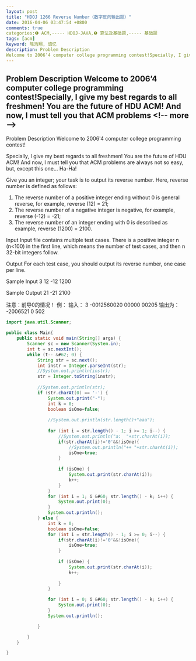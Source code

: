 ```yaml
---
layout: post
title: "HDOJ 1266 Reverse Number（数字反向输出题）"
date: 2016-04-06 03:47:54 +0800
comments: true
categories:❶ ACM,----- HDOJ-JAVA,❺ 算法及基础题,----- 基础题
tags: [acm]
keyword: 陈浩翔, 谙忆
description: Problem Description 
Welcome to 2006’4 computer college programming contest!Specially, I give my best regards to all freshmen! You are the future of HDU ACM! And now, I must tell you that ACM problems 
---
```



Problem Description 
Welcome to 2006’4 computer college programming contest!Specially, I give my best regards to all freshmen! You are the future of HDU ACM! And now, I must tell you that ACM problems
&#60;!-- more --&#62;
----------

Problem Description
Welcome to 2006'4 computer college programming contest!

Specially, I give my best regards to all freshmen! You are the future of HDU ACM! And now, I must tell you that ACM problems are always not so easy, but, except this one... Ha-Ha!

Give you an integer; your task is to output its reverse number. Here, reverse number is defined as follows:
1. The reverse number of a positive integer ending without 0 is general reverse, for example, reverse (12) = 21;
2. The reverse number of a negative integer is negative, for example, reverse (-12) = -21;
3. The reverse number of an integer ending with 0 is described as example, reverse (1200) = 2100.

 

Input
Input file contains multiple test cases. There is a positive integer n (n&#60;100) in the first line, which means the number of test cases, and then n 32-bit integers follow.

 

Output
For each test case, you should output its reverse number, one case per line.

 

Sample Input
3
12
-12
1200
 

Sample Output
21
-21
2100


注意：前导0的情况！
例：
输入：
3
-0012560020
00000
00205
输出为：
-2006521
0
502

```java
import java.util.Scanner;

public class Main{
	public static void main(String[] args) {
		Scanner sc = new Scanner(System.in);
		int t = sc.nextInt();
		while (t-- &#62; 0) {
			String str = sc.next();
			int instr = Integer.parseInt(str);
			//System.out.println(instr);
			str = Integer.toString(instr);
			
			//System.out.println(str);
			if (str.charAt(0) == '-') {
				System.out.print("-");
				int k = 0;
				boolean isOne=false;
				
				//System.out.println(str.length()+"aaa");
				
				for (int i = str.length() - 1; i >= 1; i--) {
					//System.out.println("a:  "+str.charAt(i));
					if(str.charAt(i)!='0'&&!isOne){
						//System.out.println("++ "+str.charAt(i));
						isOne=true;
					}
					
					if (isOne) {
						System.out.print(str.charAt(i));
						k++;
					}
				}
				for (int i = 1; i &#60; str.length() - k; i++) {
					System.out.print(0);
				}
				System.out.println();
			} else {
				int k = 0;
				boolean isOne=false;
				for (int i = str.length() - 1; i >= 0; i--) {
					if(str.charAt(i)!='0'&&!isOne){
						isOne=true;
					}
					
					if (isOne) {
						System.out.print(str.charAt(i));
						k++;
						
					}
				}

				for (int i = 0; i &#60; str.length() - k; i++) {
					System.out.print(0);
				}
				System.out.println();

			}

		}
	}

}

```